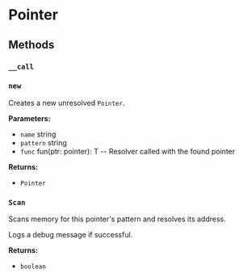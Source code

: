 # Pointer

## Methods

### `__call`


### `new`

Creates a new unresolved `Pointer`.

**Parameters:**
- `name` string
- `pattern` string
- `func` fun(ptr: pointer): T -- Resolver called with the found pointer


**Returns:**
- `Pointer` 

### `Scan`

Scans memory for this pointer's pattern and resolves its address.

Logs a debug message if successful.

**Returns:**
- `boolean` 

